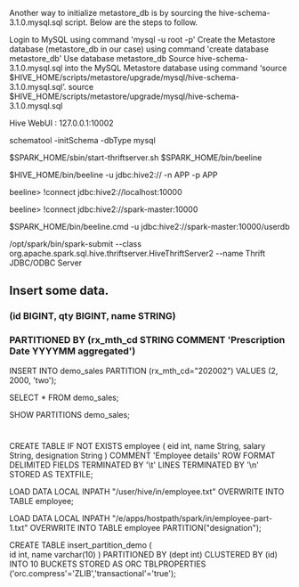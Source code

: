 Another way to initialize metastore_db is by sourcing the hive-schema-3.1.0.mysql.sql script. Below are the steps to follow.

Login to MySQL using command 'mysql -u root -p'
Create the Metastore database (metastore_db in our case) using command 'create database metastore_db'
Use database metastore_db
Source hive-schema-3.1.0.mysql.sql into the MySQL Metastore database using command ‘source $HIVE_HOME/scripts/metastore/upgrade/mysql/hive-schema-3.1.0.mysql.sql’.
source $HIVE_HOME/scripts/metastore/upgrade/mysql/hive-schema-3.1.0.mysql.sql


Hive WebUI : 127.0.0.1:10002

schematool -initSchema -dbType mysql


$SPARK_HOME/sbin/start-thriftserver.sh
$SPARK_HOME/bin/beeline

$HIVE_HOME/bin/beeline -u jdbc:hive2:// -n APP -p APP

beeline> !connect jdbc:hive2://localhost:10000

beeline> !connect jdbc:hive2://spark-master:10000

$SPARK_HOME/bin/beeline.cmd -u jdbc:hive2://spark-master:10000/userdb

/opt/spark/bin/spark-submit --class org.apache.spark.sql.hive.thriftserver.HiveThriftServer2 --name Thrift JDBC/ODBC Server

## Insert some data.
### (id BIGINT, qty BIGINT, name STRING)
### PARTITIONED BY (rx_mth_cd STRING COMMENT 'Prescription Date YYYYMM aggregated')
INSERT INTO demo_sales PARTITION (rx_mth_cd="202002") VALUES (2, 2000, 'two');

SELECT * FROM demo_sales;

SHOW PARTITIONS demo_sales;

#
CREATE TABLE IF NOT EXISTS employee ( 
    eid int, 
    name String, 
    salary String, 
    designation String
) 
COMMENT 'Employee details'
ROW FORMAT DELIMITED FIELDS TERMINATED BY '\t'
LINES TERMINATED BY '\n'
STORED AS TEXTFILE;

LOAD DATA LOCAL INPATH "/user/hive/in/employee.txt" OVERWRITE INTO TABLE employee;

LOAD DATA LOCAL INPATH "/e/apps/hostpath/spark/in/employee-part-1.txt" OVERWRITE INTO TABLE employee PARTITION("designation");

CREATE TABLE insert_partition_demo (   
   id int,
   name varchar(10)
)
PARTITIONED BY (dept int)
CLUSTERED BY (id)
INTO 10 BUCKETS
STORED AS ORC TBLPROPERTIES ('orc.compress'='ZLIB','transactional'='true'); 